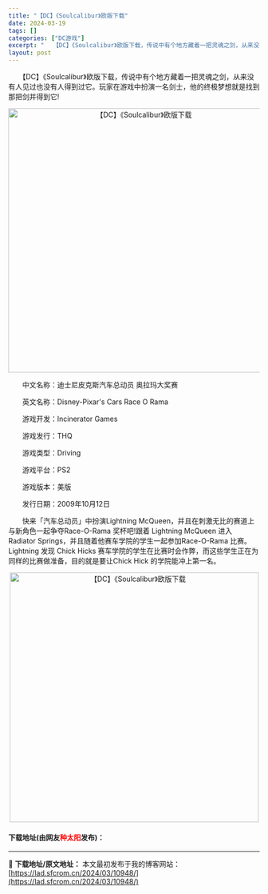 ```yaml
---
title: "【DC】《Soulcalibur》欧版下载"
date: 2024-03-19
tags: []
categories: ["DC游戏"]
excerpt: "　　【DC】《Soulcalibur》欧版下载，传说中有个地方藏着一把灵魂之剑，从来没有人见过也没有人得到过它。玩家在游戏中扮演一名剑士，他的终极梦想就是找到那把剑并得到它! 　　中文名称：迪士尼皮克斯汽车总动员 奥拉玛大奖赛 　　英文名称：Disney-Pixar&#039;s Cars Race &hellip;"
layout: post
---
```


 <p>　　【DC】《Soulcalibur》欧版下载，传说中有个地方藏着一把灵魂之剑，从来没有人见过也没有人得到过它。玩家在游戏中扮演一名剑士，他的终极梦想就是找到那把剑并得到它!</p> <p align="center"><img align="" border="0" src="https://lad.sfcrom.cn/wp-content/uploads/2024/03/20240319_65f9b64d1cfe6.png" width="528" alt="【DC】《Soulcalibur》欧版下载" /></p> <p>　　中文名称：迪士尼皮克斯汽车总动员 奥拉玛大奖赛</p> <p>　　英文名称：Disney-Pixar&#39;s Cars Race O Rama</p> <p>　　游戏开发：Incinerator Games</p> <p>　　游戏发行：THQ</p> <p>　　游戏类型：Driving</p> <p>　　游戏平台：PS2</p> <p>　　游戏版本：美版</p> <p>　　发行日期：2009年10月12日</p> <p>　　快来「汽车总动员」中扮演Lightning McQueen，并且在刺激无比的赛道上与新角色一起争夺Race-O-Rama 奖杯吧!跟着 Lightning McQueen 进入 Radiator Springs，并且随着他赛车学院的学生一起参加Race-O-Rama 比赛。Lightning 发现 Chick Hicks 赛车学院的学生在比赛时会作弊，而这些学生正在为同样的比赛做准备，目的就是要让Chick Hick 的学院能冲上第一名。</p> <p align="center"><img align="" border="0" src="https://lad.sfcrom.cn/wp-content/uploads/2024/03/20240319_65f9b64dd13de.png" width="499" alt="【DC】《Soulcalibur》欧版下载" /></p> <p><h4>下载地址(由网友<font color="red">种太阳</font>发布)：</h4></p> 

---
📖 **下载地址/原文地址：** 本文最初发布于我的博客网站：[https://lad.sfcrom.cn/2024/03/10948/](https://lad.sfcrom.cn/2024/03/10948/)
